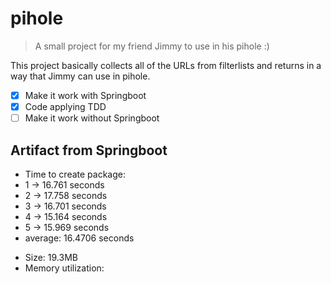 # pihole
> A small project for my friend Jimmy to use in his pihole :) 

This project basically collects all of the URLs from filterlists and returns in a way that Jimmy can use in pihole.

- [x] Make it work with Springboot
- [x] Code applying TDD
- [ ] Make it work without Springboot

## Artifact from Springboot
* Time to create package: 
 * 1 -> 16.761 seconds
 * 2 -> 17.758 seconds
 * 3 -> 16.701 seconds
 * 4 -> 15.164 seconds
 * 5 -> 15.969 seconds
 * average: 16.4706 seconds
- Size: 19.3MB
- Memory utilization: 